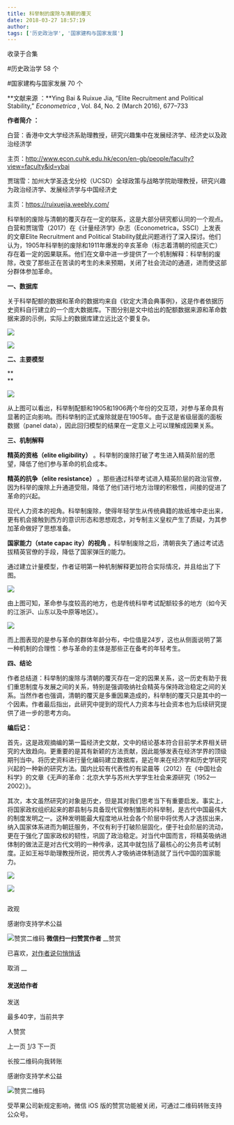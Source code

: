 ```yaml
---
title: 科举制的废除与清朝的覆灭
date: 2018-03-27 18:57:19
author: 
tags: ['历史政治学', '国家建构与国家发展']
---
```



收录于合集

#历史政治学 58 个

#国家建构与国家发展 70 个

**文献来源 ：**Ying Bai & Ruixue Jia, “Elite Recruitment and Political Stability,”
_Econometrica_ , Vol. 84, No. 2 (March 2016), 677–733

  

 **作者简介 ：**

白营：香港中文大学经济系助理教授，研究兴趣集中在发展经济学、经济史以及政治经济学

主页：http://www.econ.cuhk.edu.hk/econ/en-gb/people/faculty?view=faculty&id=ybai

  

贾瑞雪：加州大学圣迭戈分校（UCSD）全球政策与战略学院助理教授，研究兴趣为政治经济学、发展经济学与中国经济史

主页：https://ruixuejia.weebly.com/

  

科举制的废除与清朝的覆灭存在一定的联系，这是大部分研究都认同的一个观点。白营和贾瑞雪（2017）在《计量经济学》杂志（Econometrica，SSCI）上发表的文章Elite
Recruitment and Political
Stability就此问题进行了深入探讨。他们认为，1905年科举制的废除和1911年爆发的辛亥革命（标志着清朝的彻底灭亡）存在着一定的因果联系。他们在文章中进一步提供了一个机制解释：科举制的废除，改变了那些正在苦读的考生的未来预期，关闭了社会流动的通道，进而使这部分群体参加革命。

**一、数据库**

  

关于科举配额的数据和革命的数据均来自《钦定大清会典事例》，这是作者依据历史资料自行建立的一个庞大数据库。下图分别是文中给出的配额数据来源和革命数据来源的示例，实际上的数据库建立远比这个要复杂。

  

![](/images/582/2.png)

  

![](/images/582/3.png)

  

 **二、主要模型**

 **  
**

![](/images/582/4.png)

从上图可以看出，科举制配额和1905和1906两个年份的交互项，对参与革命具有显著的正向影响。而科举制的正式废除就是在1905年。由于这是省级层面的面板数据（panel
data），因此回归模型的结果在一定意义上可以理解成因果关系。  

**三、机制解释**

  

 **精英的资格（elite eligibility）** 。科举制的废除打破了考生进入精英阶层的愿望，降低了他们参与革命的机会成本。

  

 **精英的抗争（elite resistance）**
。那些通过科举考试进入精英阶层的政治官僚，因为科举的废除上升通道受阻，降低了他们进行地方治理的积极性，间接的促进了革命的兴起。

  

现代人力资本的视角。科举制废除，使得年轻学生从传统典籍的故纸堆中走出来，更有机会接触到西方的意识形态和思想观念，对专制主义皇权产生了质疑，为其参加革命做好了思想准备。

  

 **国家能力（state capac** **ity）的视角** 。科举制废除之后，清朝丧失了通过考试选拔精英官僚的手段，降低了国家弹压的能力。

通过建立计量模型，作者证明第一种机制解释更加符合实际情况，并且给出了下图。

  

![](/images/582/5.png)

  

由上图可知，革命参与度较高的地方，也是传统科举考试配额较多的地方（如今天的江浙沪、山东以及中原等地区）。

  

![](/images/582/6.png)

而上图表现的是参与革命的群体年龄分布，中位值是24岁，这也从侧面说明了第一种机制的合理性：参与革命的主体是那些正在备考的年轻考生。

**四、结论**

  

作者总结道：科举制的废除与清朝的覆灭存在一定的因果关系，这一历史有助于我们重思制度与发展之间的关系，特别是强调吸纳社会精英与保持政治稳定之间的关系。当然作者也强调，清朝的覆灭是多重因果造成的，科举制的覆灭只是其中的一个因素。作者最后指出，此研究中提到的现代人力资本与社会资本也为后续研究提供了进一步的思考方向。

**编后记：**

  

首先，这是政观摘编的第一篇经济史文献，文中的结论基本符合目前学术界相关研究的大致趋向。更重要的是其有新颖的方法贡献，因此能够发表在经济学界的顶级期刊当中。将历史资料进行量化编码建立数据库，是近年来在经济学和历史学研究兴起的一种新的研究方法。国内比较有代表性的有梁晨等（2012）在《中国社会科学》的文章《无声的革命：北京大学与苏州大学学生社会来源研究（1952—2002）》。

  

其次，本文虽然研究的对象是历史，但是其对我们思考当下有重要启发。事实上，将国家政权组织起来的郡县制与具备现代官僚制雏形的科举制，是古代中国最伟大的制度发明之一。这种发明能最大程度地从社会各个阶层中将优秀人才选拔出来，纳入国家体系进而为朝廷服务，不仅有利于打破阶层固化，便于社会阶层的流动，更在于强化了国家政权的韧性，巩固了政治稳定。对当代中国而言，将精英吸纳进体制的做法正是对古代文明的一种传承，这其中就包括了最核心的公务员考试制度。正如王裕华助理教授所说，把优秀人才吸纳进体制造就了当代中国的国家能力。

![](/images/582/7.png)

  

![](/images/582/8.png)

  

  

![]()

政观

感谢你支持学术公益

![赞赏二维码]() **微信扫一扫赞赏作者** __赞赏

已喜欢，[对作者说句悄悄话](javascript:;)

取消 __

#### 发送给作者

发送

最多40字，当前共字

[](javascript:;) 人赞赏

上一页 [1](javascript:;)/3 下一页

长按二维码向我转账

感谢你支持学术公益

![赞赏二维码]()

受苹果公司新规定影响，微信 iOS 版的赞赏功能被关闭，可通过二维码转账支持公众号。


